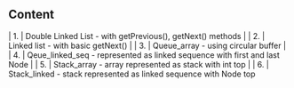 <h2> Content</h2>


| 1. | Double Linked List - with getPrevious(), getNext() methods |
| 2. | Linked list - with basic getNext() |
| 3. | Queue_array - using circular buffer |
| 4. | Qeue_linked_seq - represented as linked sequence with first and last Node |
| 5. | Stack_array - array represented as stack with int top |
| 6. | Stack_linked - stack represented as linked sequence with Node top
